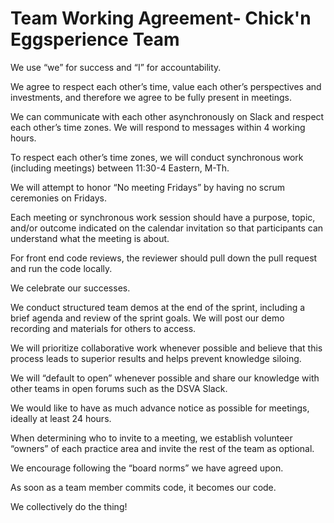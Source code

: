 <h1>Team Working Agreement- Chick'n Eggsperience Team</h1>

We use “we” for success and “I” for accountability.

We agree to respect each other’s time, value each other’s perspectives and investments, and therefore we agree to be fully present in meetings.

We can communicate with each other asynchronously on Slack and respect each other’s time zones. We will respond to messages within 4 working hours.

To respect each other’s time zones, we will conduct synchronous work (including meetings) between 11:30-4 Eastern, M-Th.

We will attempt to honor “No meeting Fridays” by having no scrum ceremonies on Fridays.

Each meeting or synchronous work session should have a purpose, topic, and/or outcome indicated on the calendar invitation so that participants can understand what the meeting is about.

For front end code reviews, the reviewer should pull down the pull request and run the code locally.

We celebrate our successes.

We conduct structured team demos at the end of the sprint, including a brief agenda and review of the sprint goals. We will post our demo recording and materials for others to access.

We will prioritize collaborative work whenever possible and believe that this process leads to superior results and helps prevent knowledge siloing.

We will “default to open” whenever possible and share our knowledge with other teams in open forums such as the DSVA Slack.

We would like to have as much advance notice as possible for meetings, ideally at least 24 hours.

When determining who to invite to a meeting, we establish volunteer “owners” of each practice area and invite the rest of the team as optional.

We encourage following the “board norms” we have agreed upon.

As soon as a team member commits code, it becomes our code.

We collectively do the thing!
